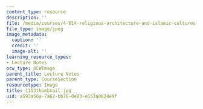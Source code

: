 ```yaml
---
content_type: resource
description: ''
file: /media/courses/4-614-religious-architecture-and-islamic-cultures-fall-2002/a593a56a7a62bb760e83e553a0624e9f_1153thumbnail.jpg
file_type: image/jpeg
image_metadata:
  caption: ''
  credit: ''
  image-alt: ''
learning_resource_types:
- Lecture Notes
ocw_type: OCWImage
parent_title: Lecture Notes
parent_type: CourseSection
resourcetype: Image
title: 1153thumbnail.jpg
uid: a593a56a-7a62-bb76-0e83-e553a0624e9f
---
```

